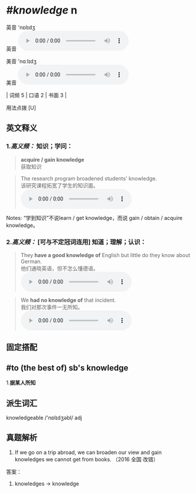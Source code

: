 # ***\#knowledge*** n
英音 'nɒlɪdʒ  
英音
<audio src="./media/knowledge-B.aac" controls="controls"></audio>

美音 'nɑːlɪdʒ  
美音
<audio src="./media/knowledge.aac" controls="controls"></audio>



| 词频 5 | 口语 2 | 书面 3 |  

用法点拨  [U]

英文释义
---
### 1.*高义频：* **知识；学问：**  

 > **acquire / gain knowledge**  
 > 获取知识    

 > The research program broadened students' knowledge.  
 > 该研究课程拓宽了学生的知识面。    
<audio src="./media/knowledge-2.aac" controls="controls"></audio>

Notes: “学到知识”不说learn / get knowledge，而说 gain / obtain / acquire knowledge。  
### 2.*高义频：* **[可与不定冠词连用] 知道；理解；认识：**  

 > They **have a good knowledge of** English but little do they know about German.   
 > 他们通晓英语，但不怎么懂德语。    
<audio src="./media/knowledge-3.aac" controls="controls"></audio>

 > We **had no knowledge of** that incident.   
 > 我们对那次事件一无所知。    
<audio src="./media/knowledge-4.aac" controls="controls"></audio>


固定搭配
---
## \#to (the best of) sb's knowledge
1.**据某人所知**  


派生词汇
---
knowledgeable /'nɒlɪdʒəbl/ adj   

真题解析
---
1. If we go on a trip abroad, we can broaden our view and gain knowledges we cannot get from books.  （2016 全国 改错）  

答案：
1. knowledges → knowledge  


